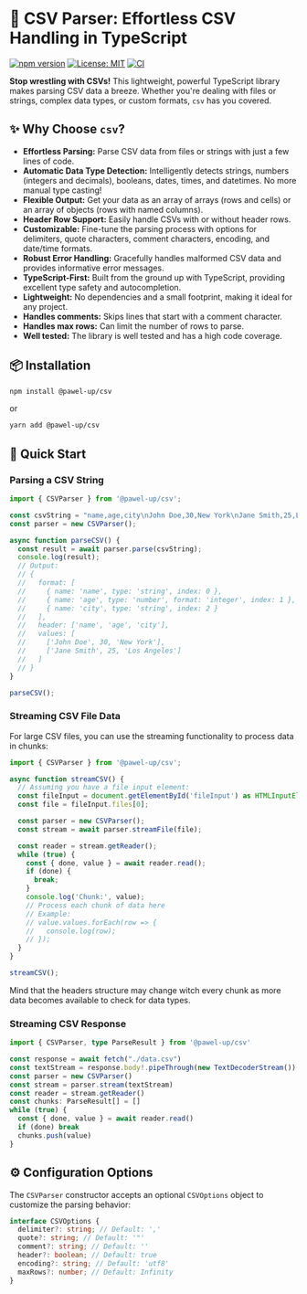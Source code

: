 # 🚀 CSV Parser: Effortless CSV Handling in TypeScript

[![npm version](https://badge.fury.io/js/%40pawel-up%2Fcsv.svg)](https://badge.fury.io/js/%40pawel-up%2Fcsv)
[![License: MIT](https://img.shields.io/badge/License-MIT-yellow.svg)](https://opensource.org/licenses/MIT)
[![CI](https://github.com/pawel-up/csv/actions/workflows/deployment.yml/badge.svg)](https://github.com/pawel-up/csv/actions/workflows/deployment.yml)

**Stop wrestling with CSVs!**  This lightweight, powerful TypeScript library makes parsing CSV data a breeze. Whether you're dealing with files or strings, complex data types, or custom formats, `csv` has you covered.

## ✨ Why Choose `csv`?

* **Effortless Parsing:**  Parse CSV data from files or strings with just a few lines of code.
* **Automatic Data Type Detection:**  Intelligently detects strings, numbers (integers and decimals), booleans, dates, times, and datetimes. No more manual type casting!
* **Flexible Output:** Get your data as an array of arrays (rows and cells) or an array of objects (rows with named columns).
* **Header Row Support:**  Easily handle CSVs with or without header rows.
* **Customizable:** Fine-tune the parsing process with options for delimiters, quote characters, comment characters, encoding, and date/time formats.
* **Robust Error Handling:**  Gracefully handles malformed CSV data and provides informative error messages.
* **TypeScript-First:**  Built from the ground up with TypeScript, providing excellent type safety and autocompletion.
* **Lightweight:** No dependencies and a small footprint, making it ideal for any project.
* **Handles comments:** Skips lines that start with a comment character.
* **Handles max rows:** Can limit the number of rows to parse.
* **Well tested:** The library is well tested and has a high code coverage.

## 📦 Installation

```bash
npm install @pawel-up/csv
```

or

```bash
yarn add @pawel-up/csv
```

## 🚀 Quick Start

### Parsing a CSV String

```typescript
import { CSVParser } from '@pawel-up/csv';

const csvString = "name,age,city\nJohn Doe,30,New York\nJane Smith,25,Los Angeles";
const parser = new CSVParser();

async function parseCSV() {
  const result = await parser.parse(csvString);
  console.log(result);
  // Output:
  // {
  //   format: [
  //     { name: 'name', type: 'string', index: 0 },
  //     { name: 'age', type: 'number', format: 'integer', index: 1 },
  //     { name: 'city', type: 'string', index: 2 }
  //   ],
  //   header: ['name', 'age', 'city'],
  //   values: [
  //     ['John Doe', 30, 'New York'],
  //     ['Jane Smith', 25, 'Los Angeles']
  //   ]
  // }
}

parseCSV();
```

### Streaming CSV File Data

For large CSV files, you can use the streaming functionality to process data in chunks:

```typescript
import { CSVParser } from '@pawel-up/csv';

async function streamCSV() {
  // Assuming you have a file input element:
  const fileInput = document.getElementById('fileInput') as HTMLInputElement;
  const file = fileInput.files[0];

  const parser = new CSVParser();
  const stream = await parser.streamFile(file);

  const reader = stream.getReader();
  while (true) {
    const { done, value } = await reader.read();
    if (done) {
      break;
    }
    console.log('Chunk:', value);
    // Process each chunk of data here
    // Example:
    // value.values.forEach(row => {
    //   console.log(row);
    // });
  }
}

streamCSV();
```

Mind that the headers structure may change witch every chunk as more data becomes available to check for data types.

### Streaming CSV Response

```typescript
import { CSVParser, type ParseResult } from '@pawel-up/csv'

const response = await fetch("./data.csv")
const textStream = response.body!.pipeThrough(new TextDecoderStream())
const parser = new CSVParser()
const stream = parser.stream(textStream)
const reader = stream.getReader()
const chunks: ParseResult[] = []
while (true) {
  const { done, value } = await reader.read()
  if (done) break
  chunks.push(value)
}
```

## ⚙️ Configuration Options

The `CSVParser` constructor accepts an optional `CSVOptions` object to customize the parsing behavior:

```typescript
interface CSVOptions {
  delimiter?: string; // Default: ','
  quote?: string; // Default: '"'
  comment?: string; // Default: ''
  header?: boolean; // Default: true
  encoding?: string; // Default: 'utf8'
  maxRows?: number; // Default: Infinity
}
```
